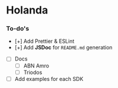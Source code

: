 # Holanda

### To-do's

- [+] Add Prettier & ESLint
- [+] Add **JSDoc** for `README.md` generation
- [ ] Docs
  - [ ] ABN Amro
  - [ ] Triodos
- [ ] Add examples for each SDK
